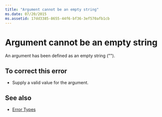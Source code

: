 ```yaml
---
title: "Argument cannot be an empty string"
ms.date: 07/20/2015
ms.assetid: 17dd3385-8655-44f6-bf36-3ef570afb1cb
---
```

# Argument cannot be an empty string

An argument has been defined as an empty string ("").  
  
## To correct this error  
  
- Supply a valid value for the argument.  
  
## See also

- [Error Types](../programming-guide/language-features/error-types.md)
